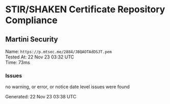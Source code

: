 # STIR/SHAKEN Certificate Repository Compliance

## Martini Security

Name: `https://p.mtsec.me/2884/JBQAOTAdDSJT.pem`\
Tested At: 22 Nov 23 03:32 UTC\
Time: 73ms

### Issues

no warning, or error, or notice date level issues were found

Generated: 22 Nov 23 03:38 UTC
